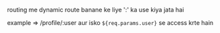 routing me dynamic route banane ke liye ':' ka use kiya jata hai 

example =>  /profile/:user aur isko `${req.params.user}` se access krte hain